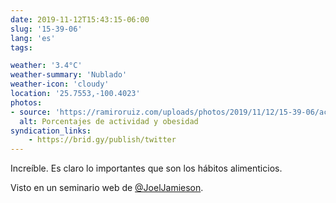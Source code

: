 ```yaml
---
date: 2019-11-12T15:43:15-06:00
slug: '15-39-06'
lang: 'es'
tags:

weather: '3.4°C'
weather-summary: 'Nublado'
weather-icon: 'cloudy'
location: '25.7553,-100.4023'
photos:
- source: 'https://ramiroruiz.com/uploads/photos/2019/11/12/15-39-06/activity-and-obesity-percentages.jpeg'
  alt: Porcentajes de actividad y obesidad
syndication_links:
    - https://brid.gy/publish/twitter
---
```

Increíble. Es claro lo importantes que son los hábitos alimenticios. 

Visto en un seminario web de <a href="https://twitter.com/@JoelJamieson">@JoelJamieson</a>.